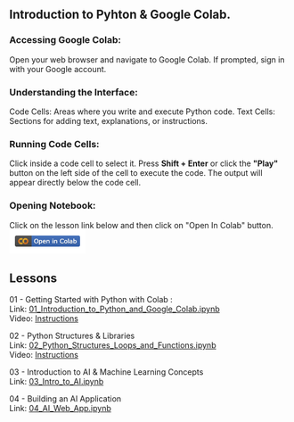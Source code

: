 ## Introduction to Pyhton & Google Colab.
### Accessing Google Colab:
Open your web browser and navigate to Google Colab.
If prompted, sign in with your Google account.
### Understanding the Interface:
Code Cells: Areas where you write and execute Python code.
Text Cells: Sections for adding text, explanations, or instructions.
### Running Code Cells:
Click inside a code cell to select it.
Press **Shift + Enter** or click the **"Play"** button on the left side of the cell to execute the code.
The output will appear directly below the code cell.
### Opening Notebook:
Click on the lesson link below and then click on "Open In Colab" button.  
![Open In Colab](https://github.com/kidstechlab/python_colab/blob/main/Open%20in%20Colab.png)

## Lessons
01 - Getting Started with Python with Colab :  
Link: [01_Introduction_to_Python_and_Google_Colab.ipynb](https://github.com/kidstechlab/python_colab/blob/main/01_Introduction_to_Python_and_Google_Colab.ipynb)  
Video: [Instructions](https://youtu.be/NlNOwy3Fc9c)  

02 - Python Structures & Libraries  
Link: [02_Python_Structures_Loops_and_Functions.ipynb](https://github.com/kidstechlab/python_colab/blob/main/02_Python_Structures_Loops_and_Functions.ipynb)  
Video: [Instructions](https://youtu.be/40qaTPPeUGc)  

03 - Introduction to AI & Machine Learning Concepts  
Link: [03_Intro_to_AI.ipynb](https://github.com/kidstechlab/python_colab/blob/main/03_Intro_to_AI.ipynb)  

04 - Building an AI Application  
Link: [04_AI_Web_App.ipynb](https://github.com/kidstechlab/python_colab/blob/main/04_AI_Web_App.ipynb)



